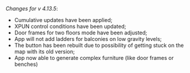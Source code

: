 _Changes for v 4.13.5_:
- Cumulative updates have been applied;
- XPUN control conditions have been updated;
- Door frames for two floors mode have been adjusted;
- App will not add ladders for balconies on low gravity levels;
- The button has been rebuilt due to possibility of getting stuck on the map with its old version;
- App now able to generate complex furniture (like door frames or benches)
